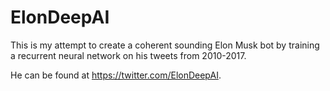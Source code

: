 # ElonDeepAI

This is my attempt to create a coherent sounding Elon Musk bot by training a recurrent neural network on his tweets from 2010-2017. 

He can be found at https://twitter.com/ElonDeepAI.
